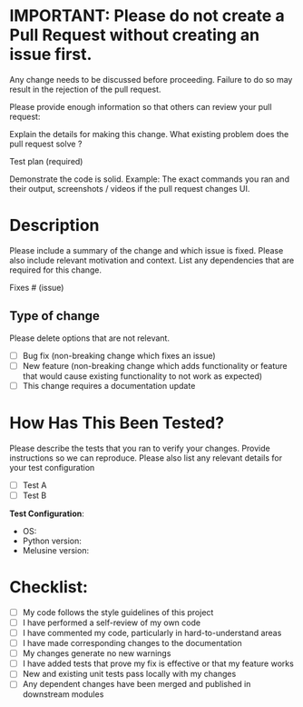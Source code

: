 # IMPORTANT: Please do not create a Pull Request without creating an issue first.

Any change needs to be discussed before proceeding. Failure to do so may result in the rejection of the pull request.

Please provide enough information so that others can review your pull request:

Explain the details for making this change. What existing problem does the pull request solve ?

Test plan (required)

Demonstrate the code is solid. Example: The exact commands you ran and their output, screenshots / videos if the pull request changes UI.

# Description

Please include a summary of the change and which issue is fixed. Please also include relevant motivation and context. List any dependencies that are required for this change.

Fixes # (issue)

## Type of change

Please delete options that are not relevant.

- [ ] Bug fix (non-breaking change which fixes an issue)
- [ ] New feature (non-breaking change which adds functionality or feature that would cause existing functionality to not work as expected)
- [ ] This change requires a documentation update

# How Has This Been Tested?

Please describe the tests that you ran to verify your changes. Provide instructions so we can reproduce. Please also list any relevant details for your test configuration

- [ ] Test A
- [ ] Test B

**Test Configuration**:
* OS:
* Python version:
* Melusine version:

# Checklist:

- [ ] My code follows the style guidelines of this project
- [ ] I have performed a self-review of my own code
- [ ] I have commented my code, particularly in hard-to-understand areas
- [ ] I have made corresponding changes to the documentation
- [ ] My changes generate no new warnings
- [ ] I have added tests that prove my fix is effective or that my feature works
- [ ] New and existing unit tests pass locally with my changes
- [ ] Any dependent changes have been merged and published in downstream modules
